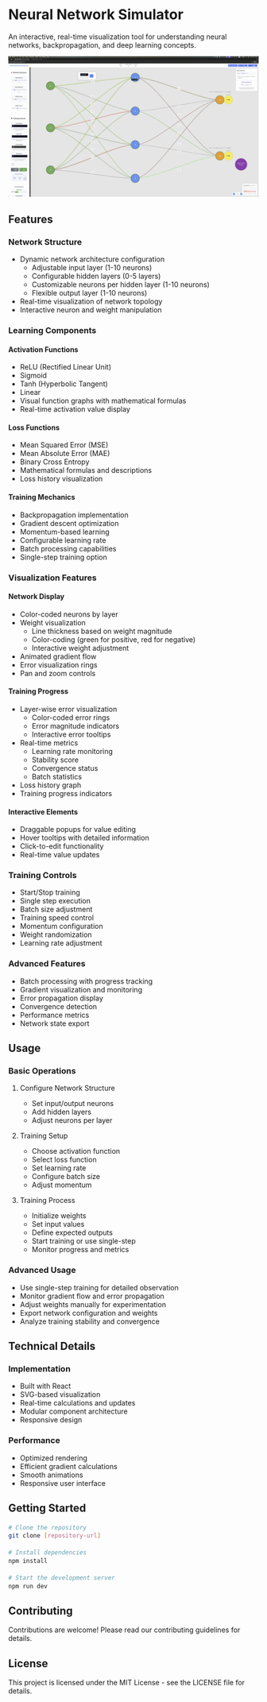 # Neural Network Simulator

An interactive, real-time visualization tool for understanding neural networks, backpropagation, and deep learning concepts.

![Neural Network Simulator Screenshot](screenshot.png)

## Features

### Network Structure
- Dynamic network architecture configuration
  - Adjustable input layer (1-10 neurons)
  - Configurable hidden layers (0-5 layers)
  - Customizable neurons per hidden layer (1-10 neurons)
  - Flexible output layer (1-10 neurons)
- Real-time visualization of network topology
- Interactive neuron and weight manipulation

### Learning Components

#### Activation Functions
- ReLU (Rectified Linear Unit)
- Sigmoid
- Tanh (Hyperbolic Tangent)
- Linear
- Visual function graphs with mathematical formulas
- Real-time activation value display

#### Loss Functions
- Mean Squared Error (MSE)
- Mean Absolute Error (MAE)
- Binary Cross Entropy
- Mathematical formulas and descriptions
- Loss history visualization

#### Training Mechanics
- Backpropagation implementation
- Gradient descent optimization
- Momentum-based learning
- Configurable learning rate
- Batch processing capabilities
- Single-step training option

### Visualization Features

#### Network Display
- Color-coded neurons by layer
- Weight visualization
  - Line thickness based on weight magnitude
  - Color-coding (green for positive, red for negative)
  - Interactive weight adjustment
- Animated gradient flow
- Error visualization rings
- Pan and zoom controls

#### Training Progress
- Layer-wise error visualization
  - Color-coded error rings
  - Error magnitude indicators
  - Interactive error tooltips
- Real-time metrics
  - Learning rate monitoring
  - Stability score
  - Convergence status
  - Batch statistics
- Loss history graph
- Training progress indicators

#### Interactive Elements
- Draggable popups for value editing
- Hover tooltips with detailed information
- Click-to-edit functionality
- Real-time value updates

### Training Controls
- Start/Stop training
- Single step execution
- Batch size adjustment
- Training speed control
- Momentum configuration
- Weight randomization
- Learning rate adjustment

### Advanced Features
- Batch processing with progress tracking
- Gradient visualization and monitoring
- Error propagation display
- Convergence detection
- Performance metrics
- Network state export

## Usage

### Basic Operations
1. Configure Network Structure
   - Set input/output neurons
   - Add hidden layers
   - Adjust neurons per layer

2. Training Setup
   - Choose activation function
   - Select loss function
   - Set learning rate
   - Configure batch size
   - Adjust momentum

3. Training Process
   - Initialize weights
   - Set input values
   - Define expected outputs
   - Start training or use single-step
   - Monitor progress and metrics

### Advanced Usage
- Use single-step training for detailed observation
- Monitor gradient flow and error propagation
- Adjust weights manually for experimentation
- Export network configuration and weights
- Analyze training stability and convergence

## Technical Details

### Implementation
- Built with React
- SVG-based visualization
- Real-time calculations and updates
- Modular component architecture
- Responsive design

### Performance
- Optimized rendering
- Efficient gradient calculations
- Smooth animations
- Responsive user interface

## Getting Started

```bash
# Clone the repository
git clone [repository-url]

# Install dependencies
npm install

# Start the development server
npm run dev
```

## Contributing
Contributions are welcome! Please read our contributing guidelines for details.

## License
This project is licensed under the MIT License - see the LICENSE file for details.